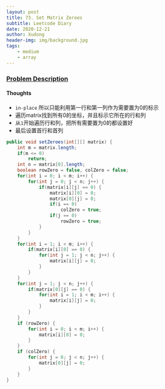 ```yaml
---
layout: post
title: 73. Set Matrix Zeroes
subtitle: Leetcode Diary
date: 2020-12-21
author: Xudong
header-img: img/background.jpg
tags: 
    - medium
    - array
---
```


### [Problem Description](https://leetcode.com/problems/set-matrix-zeroes/)

#### Thoughts

- `in-place` 所以只能利用第一行和第一列作为需要置为0的标示
- 遍历matrix找到所有0的坐标，并且标示它所在的行和列
- 从`1`开始遍历行和列，把所有需要置为0的都设置好
- 最后设置首行和首列


```java
public void setZeroes(int[][] matrix) {
    int m = matrix.length;
    if(m <= 0)
        return;
    int n = matrix[0].length;
    boolean rowZero = false, colZero = false;  
    for(int i = 0; i < m; i++) {
        for(int j = 0; j < n; j++) {
            if(matrix[i][j] == 0) {
                matrix[i][0] = 0;
                matrix[0][j] = 0;
                if(i == 0)
                    colZero = true;
                if(j == 0)
                    rowZero = true;
            }
        }
    }
    for(int i = 1; i < m; i++) {
        if(matrix[i][0] == 0) {
            for(int j = 1; j < n; j++) {
                matrix[i][j] = 0;
            }
        }
    }
    for(int j = 1; j < n; j++) {
        if(matrix[0][j] == 0) {
            for(int i = 1; i < m; i++) {
                matrix[i][j] = 0;
            }
        }
    }
    if (rowZero) {
        for(int i = 0; i < m; i++) {
            matrix[i][0] = 0;
        }
    }
    if (colZero) {
        for(int j = 0; j < n; j++) {
            matrix[0][j] = 0;
        }
    }
}
```

<script type="text/javascript" src="https://xudongliuharold.github.io/js/latex-math.js?config=default"></script>
